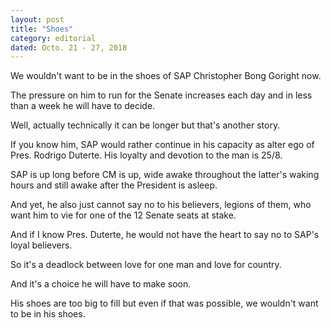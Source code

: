```yaml
---
layout: post
title: "Shoes"
category: editorial
dated: Octo. 21 - 27, 2018
---
```


We wouldn't want to be in the shoes of SAP Christopher Bong Goright now.

The pressure on him to run for the Senate increases each day and in less than a week he will have to decide.

Well, actually technically it can be longer but that's another story.

If you know him, SAP would rather continue in his capacity as alter ego of Pres. Rodrigo Duterte. His loyalty and devotion to the man is 25/8. 

SAP is up long before CM is up, wide awake throughout the latter's waking hours and still awake after the President is asleep.

And yet, he also just cannot say no to his believers, legions of them, who want him to vie for one of the 12 Senate seats at stake.

And if I know Pres. Duterte, he would not have the heart to say no to SAP's loyal believers.

So it's a deadlock between love for one man and love for country. 

And it's a choice he will have to make soon.

His shoes are too big to fill but even if that was possible, we wouldn't want to be in his shoes.